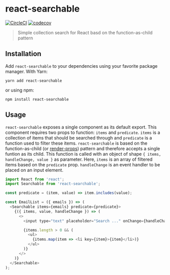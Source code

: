 # react-searchable
[![CircleCI](https://circleci.com/gh/prograsdk/react-searchable.svg?style=svg&circle-token=6f7f2fec7ee257f7fb0455c3d3c28a310cdeb55d)](https://circleci.com/gh/prograsdk/react-searchable)
[![codecov](https://codecov.io/gh/prograsdk/react-searchable/branch/master/graph/badge.svg)](https://codecov.io/gh/prograsdk/react-searchable)

> Simple collection search for React basd on the function-as-child pattern

## Installation
Add `react-searchable` to your dependencies using your favorite package manager. With Yarn: 
```
yarn add react-searchable
```
or using npm:
```
npm install react-searchable
```

## Usage
`react-searchable` exposes a single component as its default export. This component requires two props to function: `items` and `predicate`. `items` is a collection of items that should be searched through and `predicate` is a function used to filter these items.
`react-searchable` is based on the function-as-child (or [render-props](https://reactjs.org/docs/render-props.html)) pattern and therefore accepts a single funtion as its child. This function is called with an object of shape `{ items, handleChange, value }` as parameter. Here, `items` is an array of filtered items based on the `predicate` prop. `handleChange` is an event handler to be placed on an input element.

```javascript
import React from 'react';
import Searchable from 'react-searchable';

const predicate = (item, value) => item.includes(value);

const EmailList = ({ emails }) => (
  <Searchable items={emails} predicate={predicate}>
    {({ items, value, handleChange }) => (
      <>
        <input type="text" placeholder="Search ..." onChange={handleChange} />

        {items.length > 0 && (
          <ul>
            {items.map(item => <li key={item}>{item}</li>)}
          </ul>
        )}
      </>
    )}
  </Searchable>
);
```
